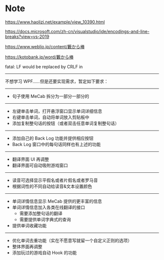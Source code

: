 # Note

https://www.haolizi.net/example/view_10390.html

https://docs.microsoft.com/zh-cn/visualstudio/ide/encodings-and-line-breaks?view=vs-2019

https://www.weblio.jp/content/藪から棒

https://kotobank.jp/word/藪から棒

fatal: LF would be replaced by CRLF in

---

不想学习 WPF……但是还要实现需求，暂定如下要求：

---

- 句子使用 MeCab 拆分为一部分一部分的

---

- 左键单击单词，打开悬浮窗口显示单词详细信息
- 右键单击单词，自动将单词放入剪贴板中
- 添加复制整句话的按钮（或者双击任意单词复制整句话）

---

- 添加自己的 Back Log 功能并提供相应按钮
- Back Log 窗口中的每句话同样也有上述的功能

---

- 翻译界面 UI 再调整
- 翻译界面可自动吸附游戏窗口

---

- 读音可选择显示平假名或者片假名或者罗马音
- 根据词性的不同自动给读音&文本设置颜色

---

- 单词详情信息显示 MeCab 提供的更丰富的信息
- 单词详情信息加入各类在线翻译的接口
  - 需要添加整句话的翻译
  - 需要提供单词字典式的查询
- 提供单词收藏功能

---

- 优化单词去重功能（实在不愿意写就留一个自定义正则的选项）
- 整体界面再调整
- 添加玩过的游戏自动 Hook 的功能

